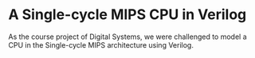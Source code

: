 # A Single-cycle MIPS CPU in Verilog

As the course project of Digital Systems, we were challenged to model a CPU in the Single-cycle MIPS architecture using Verilog.